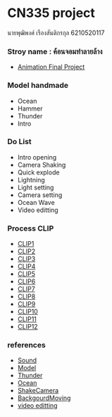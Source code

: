# CN335 project
นายพุฒิพงศ์ เรืองสันติกรกุล 6210520117

### Stroy name : ค้อนจอมทำลายล้าง
- [Animation Final Project](https://youtu.be/-dXJngvF5k4)

### Model handmade
- Ocean
- Hammer
- Thunder
- Intro

### Do List
- Intro opening
- Camera Shaking
- Quick explode
- Lightning
- Light setting
- Camera setting
- Ocean Wave
- Video editting

### Process CLIP
- [CLIP1](https://youtu.be/Og6B5AH5AFQ)
- [CLIP2](https://youtu.be/whsrdyT-JKM)
- [CLIP3](https://youtu.be/0f_hvTdwroI)
- [CLIP4](https://youtu.be/LLWM0phiR3k)
- [CLIP5](https://youtu.be/acO1BawiFt4)
- [CLIP6](https://youtu.be/_59m_S2oxoA)
- [CLIP7](https://youtu.be/uGIeOV0BIao)
- [CLIP8](https://youtu.be/HsMjv2n3RBY)
- [CLIP9](https://youtu.be/ZnAbyv1rDjo)
- [CLIP10](https://youtu.be/0Iv9SXvpXFE)
- [CLIP11](https://youtu.be/hh14xDV2Gzo)
- [CLIP12](https://youtu.be/S4Z-RZufF8Y)

### references
- [Sound](https://mixkit.co/)
- [Model](https://free3d.com/)
- [Thunder](https://www.youtube.com/watch?v=0qwMCheJuOQ)
- [Ocean](https://www.youtube.com/watch?v=pLXy_qt9-y0&t=372s)
- [ShakeCamera](https://www.youtube.com/watch?v=DJ8RSnozV0A )
- [BackgourdMoving](https://www.youtube.com/watch?v=AlKM1ZpyAWc) 
- [video editting](https://www.youtube.com/watch?v=Qb5pge01H4Q )
